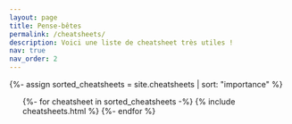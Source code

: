 ```yaml
---
layout: page
title: Pense-bêtes
permalink: /cheatsheets/
description: Voici une liste de cheatsheet très utiles !
nav: true
nav_order: 2
---
```


<!-- pages/cheatsheets.md -->
<div class="cheatsheets">
  <!-- Display categorized cheatsheet -->
  {%- assign sorted_cheatsheets = site.cheatsheets | sort: "importance" %}
  <!-- Generate link for each cheatsheet -->
  <ul class="ul-cheatsheet">
    {%- for cheatsheet in sorted_cheatsheets -%}
      {% include cheatsheets.html %}
    {%- endfor %}
  </ul>
</div>
